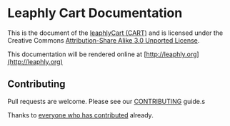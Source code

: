 # Leaphly Cart Documentation

This is the document of the [leaphlyCart (CART)](http://leaphly.org/) and is licensed under the Creative Commons [Attribution-Share Alike 3.0 Unported License](http://creativecommons.org/licenses/by-sa/3.0/).

This documentation will be rendered online at [http://leaphly.org](http://leaphly.org)

## Contributing

Pull requests are welcome. Please see our [CONTRIBUTING](https://github.com/leaphly/leaphly-cart-doc/blob/master/CONTRIBUTING.md) guide.s

Thanks to [everyone who has contributed](https://github.com/leaphly/leaphly-cart-doc/graphs/contributors) already.